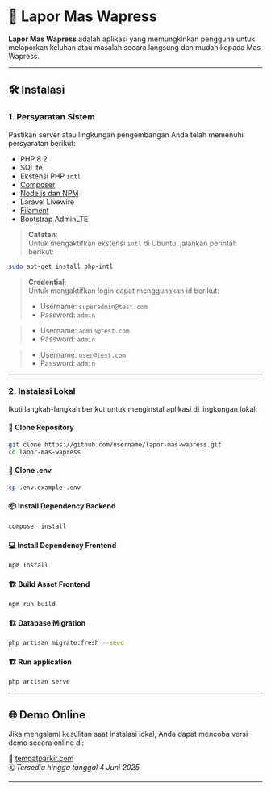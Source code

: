 # 📢 Lapor Mas Wapress

**Lapor Mas Wapress** adalah aplikasi yang memungkinkan pengguna untuk melaporkan keluhan atau masalah secara langsung dan mudah kepada Mas Wapress.

---

## 🛠️ Instalasi

### 1. Persyaratan Sistem

Pastikan server atau lingkungan pengembangan Anda telah memenuhi persyaratan berikut:

- PHP 8.2
- SQLite
- Ekstensi PHP `intl`
- [Composer](https://getcomposer.org/)
- [Node.js dan NPM](https://nodejs.org/)
- Laravel Livewire
- [Filament](https://filamentphp.com/)
- Bootstrap AdminLTE

> **Catatan**:  
> Untuk mengaktifkan ekstensi `intl` di Ubuntu, jalankan perintah berikut:

```bash
sudo apt-get install php-intl
```
> **Credential**:  
> Untuk mengaktifkan login dapat menggunakan id berikut:
> - Username: `superadmin@test.com  `
> - Password: `admin`

> - Username: `admin@test.com  `
> - Password: `admin`

> - Username: `user@test.com  `
> - Password: `admin`
---

### 2. Instalasi Lokal

Ikuti langkah-langkah berikut untuk menginstal aplikasi di lingkungan lokal:

#### 🔁 Clone Repository
```bash
git clone https://github.com/username/lapor-mas-wapress.git
cd lapor-mas-wapress
```

#### 🔁 Clone .env
```bash
cp .env.example .env
```

#### 📦 Install Dependency Backend
```bash
composer install
```

#### 💻 Install Dependency Frontend
```bash
npm install
```

#### 🏗️ Build Asset Frontend
```bash
npm run build
```
#### 🏗️ Database Migration
```bash
php artisan migrate:fresh --seed
```
#### 🏗️ Run application
```bash
php artisan serve
```
---

## 🌐 Demo Online

Jika mengalami kesulitan saat instalasi lokal, Anda dapat mencoba versi demo secara online di:

🔗 [tempatparkir.com](http://tempatparkir.com)  
🗓️ *Tersedia hingga tanggal 4 Juni 2025*

---
